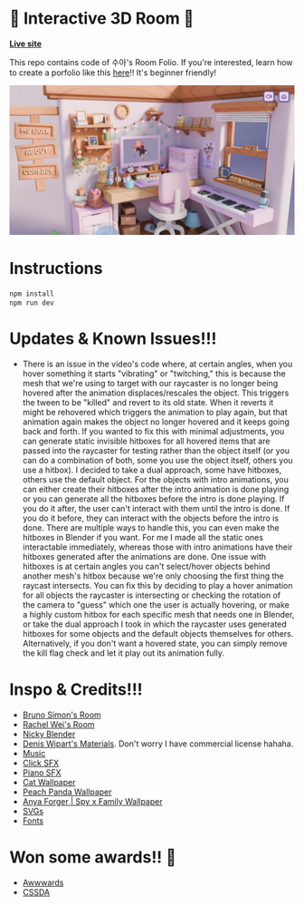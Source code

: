 # 💜 Interactive 3D Room 💜

**[Live site](http://sooahs-room-folio.com/)**

This repo contains code of 수아's Room Folio. If you're interested, learn how to create a porfolio like this [here](https://youtu.be/AB6sulUMRGE)!! It's beginner friendly!

![Page screenshot](public/media/og-image.webp?raw=true "Page screenshot")

# Instructions

```
npm install
npm run dev
```

# Updates & Known Issues!!!

- There is an issue in the video's code where, at certain angles, when you hover something it starts "vibrating" or "twitching," this is because the mesh that we're using to target with our raycaster is no longer being hovered after the animation displaces/rescales the object. This triggers the tween to be "killed" and revert to its old state. When it reverts it might be rehovered which triggers the animation to play again, but that animation again makes the object no longer hovered and it keeps going back and forth. If you wanted to fix this with minimal adjustments, you can generate static invisible hitboxes for all hovered items that are passed into the raycaster for testing rather than the object itself (or you can do a combination of both, some you use the object itself, others you use a hitbox). I decided to take a dual approach, some have hitboxes, others use the default object. For the objects with intro animations, you can either create their hitboxes after the intro animation is done playing or you can generate all the hitboxes before the intro is done playing. If you do it after, the user can't interact with them until the intro is done. If you do it before, they can interact with the objects before the intro is done. There are multiple ways to handle this, you can even make the hitboxes in Blender if you want. For me I made all the static ones interactable immediately, whereas those with intro animations have their hitboxes generated after the animations are done. One issue with hitboxes is at certain angles you can't select/hover objects behind another mesh's hitbox because we're only choosing the first thing the raycast intersects. You can fix this by deciding to play a hover animation for all objects the raycaster is intersecting or checking the rotation of the camera to "guess" which one the user is actually hovering, or make a highly custom hitbox for each specific mesh that needs one in Blender, or take the dual approach I took in which the raycaster uses generated hitboxes for some objects and the default objects themselves for others. Alternatively, if you don't want a hovered state, you can simply remove the kill flag check and let it play out its animation fully.

# Inspo & Credits!!!

- [Bruno Simon's Room](https://my-room-in-3d.vercel.app/)
- [Rachel Wei's Room](https://rachelqrwei.ca/)
- [Nicky Blender](https://www.instagram.com/nicky.blender/?hl=en)
- [Denis Wipart's Materials](https://wipart.artstation.com/store). Don't worry I have commercial license hahaha.
- [Music](https://youtu.be/eq3C1Uwz6YU)
- [Click SFX](https://uppbeat.io/sfx/category/digital-and-ui/ui)
- [Piano SFX](https://pixabay.com/sound-effects/all-88-keys-on-a-piano-playing-fast-free-high-quality-sound-effects-71279/)
- [Cat Wallpaper](https://wallpapersok.com/wallpapers/kawaii-hd-smiling-cats-vmhjik4wp6ipc6bd.html)
- [Peach Panda Wallpaper](https://4kwallpapers.com/cute/peach-cat-kawaii-10081.html)
- [Anya Forger | Spy x Family Wallpaper](https://www.uhdpaper.com/2022/03/anya-forger-spy-x-family-4k-5061g.html?m=0)
- [SVGs](https://www.svgrepo.com/)
- [Fonts](https://www.fontspace.com/niskala-huruf)

# Won some awards!! 🎉

- [Awwwards](https://www.awwwards.com/sites/suas-room-folio)
- [CSSDA](https://www.cssdesignawards.com/sites/sooahs-room-folio/47040/)

